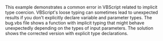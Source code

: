 This example demonstrates a common error in VBScript related to implicit type coercion. VBScript's loose typing can sometimes lead to unexpected results if you don't explicitly declare variable and parameter types. The bug.vbs file shows a function with implicit typing that might behave unexpectedly depending on the types of input parameters. The solution shows the corrected version with explicit type declarations.
